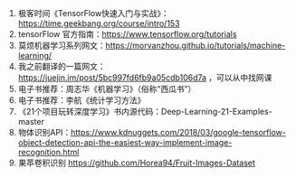 1. 极客时间《TensorFlow快速入门与实战》：https://time.geekbang.org/course/intro/153
2. tensorFlow 官方指南：https://www.tensorflow.org/tutorials
3. 莫烦机器学习系列网文：https://morvanzhou.github.io/tutorials/machine-learning/
4. 我之前翻译的一篇网文：https://juejin.im/post/5bc997fd6fb9a05cdb106d7a ，可以从中找网课
5. 电子书推荐：周志华《机器学习》（俗称“西瓜书”）
6. 电子书推荐：李航《统计学习方法》
7. 《21个项目玩转深度学习》书内源代码：Deep-Learning-21-Examples-master
8. 物体识别API：https://www.kdnuggets.com/2018/03/google-tensorflow-object-detection-api-the-easiest-way-implement-image-recognition.html
9. 果苹卷积识别 https://github.com/Horea94/Fruit-Images-Dataset
